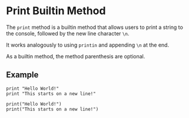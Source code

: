 # Print Builtin Method

The `print` method is a builtin method that allows users to print a string to the console,
followed by the new line character `\n`.

It works analogously to using `printin` and appending `\n` at the end.

As a builtin method, the method parenthesis are optional.

## Example

```gno
print "Hello World!"
print "This starts on a new line!"

print("Hello World!")
print("This starts on a new line!")
```
